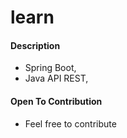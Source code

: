 # learn
#### Description
  +  Spring Boot, 
  +  Java API REST, 
#### Open To Contribution
  + Feel free to contribute
